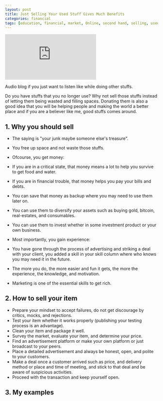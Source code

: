 ```yaml
---
layout: post
title: Just Selling Your Used Stuff Gives Much Benefits
categories: financial
tags: [education, financial, market, Online, second hand, selling, used]
---
```


<div class="video-container"><iframe src="https://www.youtube.com/embed/f-yU5YVOyhc" frameborder="0" allowfullscreen></iframe></div>

Audio blog if you just want to listen like while doing other stuffs.

Do you have stuffs that you no longer use? Why not sell those stuffs instead of letting them being wasted and filling spaces. Donating them is also a good idea that you will be helping people and making the world a better place and if you are a believer like me, good stuffs comes around.

## 1\. Why you should sell

*   The saying is "your junk maybe someone else's treasure".
*   You free up space and not waste those stuffs.
*   Ofcourse, you get money:

*   If you are in a critical state, that money means a lot to help you survive to get food and water.
*   If you are in financial trouble, that money helps you pay your bills and debts.
*   You can save that money as backup where you may need to use them later on.
*   You can use them to diversify your assets such as buying gold, bitcoin, real-estates, and consumables.
*   You can use them to invest whether in some investment product or your own business.

*   Most importantly, you gain experience:

*   You have gone through the process of advertising and striking a deal with your client, you added a skill in your skill column where who knows you may need it in the future.
*   The more you do, the more easier and fun it gets, the more the experience, the knowledge, and motivation.
*   Marketing is one of the essential skills to get rich.

## 2\. How to sell your item

*   Prepare your mindset to accept failures, do not get discourage by critics, mocks, and rejections.
*   Test your item whether it works properly (publishing your testing process is an advantage).
*   Clean your item and package it well.
*   Survey the market, evaluate your item, and determine your price.
*   Find an advertisement platform or make your own platform or just broadcast to your peers.
*   Place a detailed advertisement and always be honest, open, and polite to your customers.
*   Make a deal once a customer arrived such as price, and delivery method or place and time of meeting, and stick to that deal and be aware of suspicious activities.
*   Proceed with the transaction and keep yourself open.

## 3\. My examples